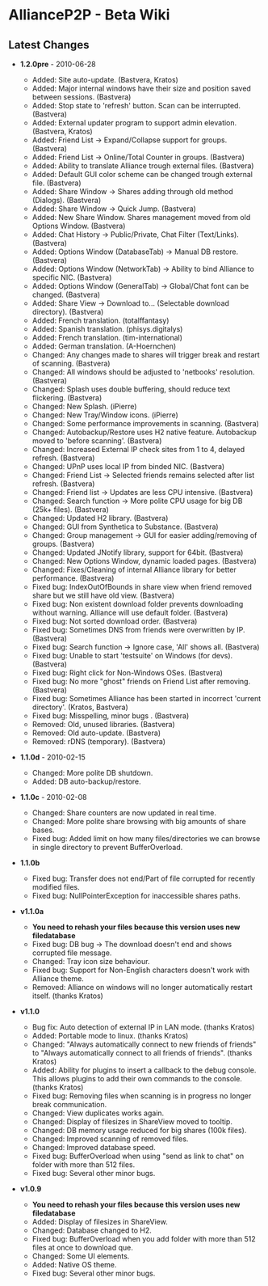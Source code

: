 # AllianceP2P - Beta Wiki #

## Latest Changes ##
  * **1.2.0pre** - 2010-06-28
    * Added: Site auto-update. (Bastvera, Kratos)
    * Added: Major internal windows have their size and position saved between sessions. (Bastvera)
    * Added: Stop state to 'refresh' button. Scan can be interrupted. (Bastvera)
    * Added: External updater program to support admin elevation. (Bastvera, Kratos)
    * Added: Friend List -> Expand/Collapse support for groups. (Bastvera)
    * Added: Friend List -> Online/Total Counter in groups. (Bastvera)
    * Added: Ability to translate Alliance trough external files. (Bastvera)
    * Added: Default GUI color scheme can be changed trough external file. (Bastvera)
    * Added: Share Window -> Shares adding through old method (Dialogs). (Bastvera)
    * Added: Share Window -> Quick Jump. (Bastvera)
    * Added: New Share Window. Shares management moved from old Options Window. (Bastvera)
    * Added: Chat History -> Public/Private, Chat Filter (Text/Links). (Bastvera)
    * Added: Options Window (DatabaseTab) -> Manual DB restore. (Bastvera)
    * Added: Options Window (NetworkTab) -> Ability to bind Alliance to specific NIC. (Bastvera)
    * Added: Options Window (GeneralTab) -> Global/Chat font can be changed. (Bastvera)
    * Added: Share View -> Download to... (Selectable download directory). (Bastvera)
    * Added: French translation. (totalffantasy)
    * Added: Spanish translation. (phisys.digitalys)
    * Added: French translation. (tim-international)
    * Added: German translation. (A-Hoernchen)
    * Changed: Any changes made to shares will trigger break and restart of scanning. (Bastvera)
    * Changed: All windows should be adjusted to 'netbooks' resolution. (Bastvera)
    * Changed: Splash uses double buffering, should reduce text flickering. (Bastvera)
    * Changed: New Splash. (iPierre)
    * Changed: New Tray/Window icons. (iPierre)
    * Changed: Some performance improvements in scanning. (Bastvera)
    * Changed: Autobackup/Restore uses H2 native feature. Autobackup moved to 'before scanning'. (Bastvera)
    * Changed: Increased External IP check sites from 1 to 4, delayed refresh. (Bastvera)
    * Changed: UPnP uses local IP from binded NIC. (Bastvera)
    * Changed: Friend List -> Selected friends remains selected after list refresh. (Bastvera)
    * Changed: Friend list -> Updates are less CPU intensive. (Bastvera)
    * Changed: Search function -> More polite CPU usage for big DB (25k+ files). (Bastvera)
    * Changed: Updated H2 library. (Bastvera)
    * Changed: GUI from Synthetica to Substance. (Bastvera)
    * Changed: Group management -> GUI for easier adding/removing of groups. (Bastvera)
    * Changed: Updated JNotify library, support for 64bit. (Bastvera)
    * Changed: New Options Window, dynamic loaded pages. (Bastvera)
    * Changed: Fixes/Cleaning of internal Alliance library for better performance. (Bastvera)
    * Fixed bug: IndexOutOfBounds in share view when friend removed share but we still have old view. (Bastvera)
    * Fixed bug: Non existent download folder prevents downloading without warning. Alliance will use default folder. (Bastvera)
    * Fixed bug: Not sorted download order. (Bastvera)
    * Fixed bug: Sometimes DNS from friends were overwritten by IP. (Bastvera)
    * Fixed bug: Search function -> Ignore case, 'All' shows all. (Bastvera)
    * Fixed bug: Unable to start 'testsuite' on Windows (for devs). (Bastvera)
    * Fixed bug: Right click for Non-Windows OSes. (Bastvera)
    * Fixed bug: No more "ghost" friends on Friend List after removing. (Bastvera)
    * Fixed bug: Sometimes Alliance has been started in incorrect 'current directory'. (Kratos, Bastvera)
    * Fixed bug: Misspelling, minor bugs . (Bastvera)
    * Removed: Old, unused libraries. (Bastvera)
    * Removed: Old auto-update. (Bastvera)
    * Removed: rDNS (temporary). (Bastvera)

  * **1.1.0d** - 2010-02-15
    * Changed: More polite DB shutdown.
    * Added: DB auto-backup/restore.

  * **1.1.0c** - 2010-02-08
    * Changed: Share counters are now updated in real time.
    * Changed: More polite share browsing with big amounts of share bases.
    * Fixed bug: Added limit on how many files/directories we can browse in single directory to prevent BufferOverload.

  * **1.1.0b**
    * Fixed bug: Transfer does not end/Part of file corrupted for recently modified files.
    * Fixed bug: NullPointerException for inaccessible shares paths.

  * **v1.1.0a**
    * **You need to rehash your files because this version uses new filedatabase**
    * Fixed bug: DB bug -> The download doesn't end and shows corrupted file message.
    * Changed: Tray icon size behaviour.
    * Fixed bug: Support for Non-English characters doesn't work with Alliance theme.
    * Removed: Alliance on windows will no longer automatically restart itself. (thanks Kratos)

  * **v1.1.0**
    * Bug fix: Auto detection of external IP in LAN mode. (thanks Kratos)
    * Added: Portable mode to linux. (thanks Kratos)
    * Changed: "Always automatically connect to new friends of friends" to "Always automatically connect to all friends of friends". (thanks Kratos)
    * Added: Ability for plugins to insert a callback to the debug console. This allows plugins to add their own commands to the console. (thanks Kratos)
    * Fixed bug: Removing files when scanning is in progress no longer break communication.
    * Changed: View duplicates works again.
    * Changed: Display of filesizes in ShareView moved to tooltip.
    * Changed: DB memory usage reduced for big shares (100k files).
    * Changed: Improved scanning of removed files.
    * Changed: Improved database speed.
    * Fixed bug: BufferOverload when using "send as link to chat" on folder with more than 512 files.
    * Fixed bug: Several other minor bugs.

  * **v1.0.9**
    * **You need to rehash your files because this version uses new filedatabase**
    * Added: Display of filesizes in ShareView.
    * Changed: Database changed to H2.
    * Fixed bug: BufferOverload when you add folder with more than 512 files at once to download que.
    * Changed: Some UI elements.
    * Added: Native OS theme.
    * Fixed bug: Several other minor bugs.